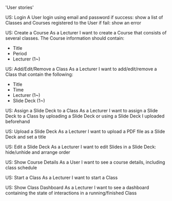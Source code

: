 'User stories'

US: Login
A User login using email and password
if success: show a list of Classes and Courses registered to the User
if fail: show an error

US: Create a Course
As a Lecturer
I want to create a Course that consists of several classes.
The Course information should contain:
- Title
- Period
- Lecturer (1~)

US: Add/Edit/Remove a Class
As a Lecturer
I want to add/edit/remove a Class that contain the following:
- Title
- Time
- Lecturer (1~)
- Slide Deck (1~)

US: Assign a Slide Deck to a Class
As a Lecturer
I want to assign a Slide Deck to a Class by uploading a Slide Deck or using a Slide Deck I  uploaded beforehand

US: Upload a Slide Deck
As a Lecturer
I want to upload a PDF file as a Slide Deck and set a title

US: Edit a Slide Deck
As a Lecturer
I want to edit Slides in a Slide Deck: hide/unhide and arrange order

US: Show Course Details
As a User
I want to see a course details, including class schedule

US: Start a Class
As a Lecturer
I want to start a Class 

US: Show Class Dashboard
As a Lecturer
I want to see a dashboard containing the state of interactions in a running/finished Class

